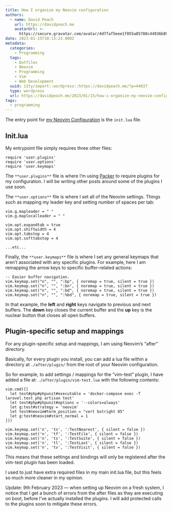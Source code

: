 ```yaml
---
title: How I organize my Neovim configuration
authors:
  - name: David Peach
    url: https://davidpeach.me
    avatarUrl: >-
      https://secure.gravatar.com/avatar/4d7faf5eee1f055a85788c44936b8995eaab6dfb004e7854ec747ccb272e91ee?s=96&d=mm&r=g
date: 2023-01-15T10:13:23.000Z
metadata:
  categories:
    - Programming
  tags:
    - Dotfiles
    - Neovim
    - Programming
    - Vim
    - Web Development
  uuid: 11ty/import::wordpress::https://davidpeach.me/?p=44037
  type: wordpress
  url: https://davidpeach.me/2023/01/15/how-i-organize-my-neovim-configuration/
tags:
  - programming
---
```

The entry point for [my Neovim Configuration](https://github.com/davidpeach/.dotfiles/tree/main/nvim/.config/nvim) is the `init.lua` file.

## Init.lua

My entrypoint file simply requires three other files:

```
require 'user.plugins'
require 'user.options'
require 'user.keymaps'
```

The `**user.plugins**` file is where I’m using [Packer](https://github.com/wbthomason/packer.nvim) to require plugins for my configuration. I will be writing other posts around some of the plugins I use soon.

The `**user.options**` file is where I set all of the Neovim settings. Things such as mapping my leader key and setting number of spaces per tab:

```
vim.g.mapleader = " "
vim.g.maplocalleader = " "

vim.opt.expandtab = true
vim.opt.shiftwidth = 4
vim.opt.tabstop = 4
vim.opt.softtabstop = 4

...etc...
```

Finally, the `**user.keymaps**` file is where I set any general keymaps that aren’t associated with any specific plugins. For example, here I am remapping the arrow keys to specific buffer-related actions:

```
-- Easier buffer navigation.
vim.keymap.set("n", "", ":bp", { noremap = true, silent = true })
vim.keymap.set("n", "", ":bn", { noremap = true, silent = true })
vim.keymap.set("n", "", ":bd", { noremap = true, silent = true })
vim.keymap.set("n", "", ":%bd", { noremap = true, silent = true })
```

In that example, the **left** and **right** keys navigate to previous and next buffers. The **down** key closes the current buffer and the **up** key is the nuclear button that closes all open buffers.

## Plugin-specific setup and mappings

For any plugin-specific setup and mappings, I am using Neovim’s “after” directory.

Basically, for every plugin you install, you can add a lua file within a directory at `./after/plugin/` from the root of your Neovim configuration.

So for example, to add settings / mappings for the “vim-test” plugin, I have added a file at: `./after/plugin/vim-test.lua` with the following contents:

```
vim.cmd([[
  let test#php#phpunit#executable = 'docker-compose exec -T laravel.test php artisan test'
  let test#php#phpunit#options = '--colors=always'
  let g:test#strategy = 'neovim'
  let test#neovim#term_position = "vert botright 85"
  let g:test#neovim#start_normal = 1
]])

vim.keymap.set('n', 'tn', ':TestNearest', { silent = false })
vim.keymap.set('n', 'tf', ':TestFile', { silent = false })
vim.keymap.set('n', 'ts', ':TestSuite', { silent = false })
vim.keymap.set('n', 'tl', ':TestLast', { silent = false })
vim.keymap.set('n', 'tv', ':TestVisit', { silent = false })
```

This means that these settings and bindings will only be registered after the vim-test plugin has been loaded.

I used to just have extra required files in my main init.lua file, but this feels so much more cleaner in my opinion.

Update: 9th February 2023 — when setting up Neovim on a fresh system, I notice that I get a bunch of errors from the after files as they are executing on boot, before I’ve actually installed the plugins. I will add protected calls to the plugins soon to mitigate these errors.